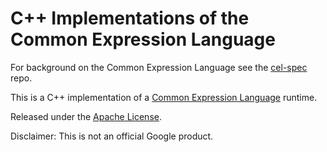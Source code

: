 # C++ Implementations of the Common Expression Language

For background on the Common Expression Language see the [cel-spec][1] repo.

This is a C++ implementation of a [Common Expression Language][1] runtime.

Released under the [Apache License](LICENSE).

Disclaimer: This is not an official Google product.


[1]:  https://github.com/google/cel-spec
